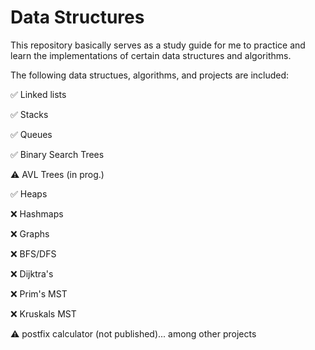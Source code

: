 # Data Structures
This repository basically serves as a study guide for me to practice and learn the implementations of certain data structures and algorithms.

The following data structues, algorithms, and projects are included:

✅ Linked lists

✅ Stacks

✅ Queues

✅ Binary Search Trees

⚠️ AVL Trees (in prog.)

✅ Heaps

❌ Hashmaps

❌ Graphs

❌ BFS/DFS

❌ Dijktra's

❌ Prim's MST

❌ Kruskals MST

⚠️ postfix calculator (not published)... among other projects